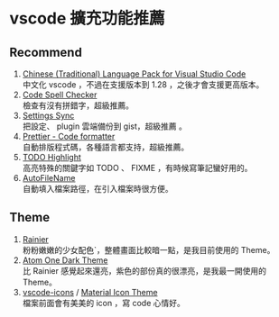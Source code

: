 # vscode 擴充功能推薦

## Recommend

1. [Chinese (Traditional) Language Pack for Visual Studio Code](https://marketplace.visualstudio.com/items?itemName=MS-CEINTL.vscode-language-pack-zh-hant)  
   中文化 vscode ，不過在支援版本到 1.28 ，之後才會支援更高版本。
2. [Code Spell Checker](https://marketplace.visualstudio.com/items?itemName=streetsidesoftware.code-spell-checker)  
   檢查有沒有拼錯字，超級推薦。
3. [Settings Sync](https://marketplace.visualstudio.com/items?itemName=Shan.code-settings-sync)  
   把設定、 plugin 雲端備份到 gist，超級推薦 。
4. [Prettier - Code formatter](https://marketplace.visualstudio.com/items?itemName=esbenp.prettier-vscode)  
   自動排版程式碼，各種語言都支持，超級推薦。
5. [TODO Highlight](https://marketplace.visualstudio.com/items?itemName=wayou.vscode-todo-highlight)  
   高亮特殊的關鍵字如 TODO 、 FIXME ，有時候寫筆記蠻好用的。
6. [AutoFileName](https://marketplace.visualstudio.com/items?itemName=JerryHong.autofilename)  
   自動填入檔案路徑，在引入檔案時很方便。

## Theme

1. [Rainier](https://marketplace.visualstudio.com/items?itemName=joytrekker.rainier)  
   粉粉嫩嫩的少女配色`，整體畫面比較暗一點，是我目前使用的 Theme。
2. [Atom One Dark Theme](https://marketplace.visualstudio.com/items?itemName=akamud.vscode-theme-onedark)  
  比 Rainier 感覺起來還亮，紫色的部份真的很漂亮，是我最一開使用的 Theme。
3. [vscode-icons](https://marketplace.visualstudio.com/items?itemName=robertohuertasm.vscode-icons) / [Material Icon Theme](https://marketplace.visualstudio.com/items?itemName=PKief.material-icon-theme)  
   檔案前面會有美美的 icon ，寫 code 心情好。